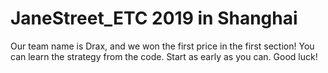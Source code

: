 # JaneStreet_ETC 2019 in Shanghai
Our team name is Drax, and we won the first price in the first section!
You can learn the strategy from the code.
Start as early as you can. Good luck!